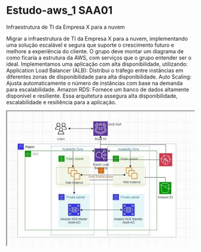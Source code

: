 # Estudo-aws_1 SAA01 
Infraestrutura de TI da Empresa X para a nuvem

Migrar a infraestrutura de TI da Empresa X para a nuvem, implementando uma solução escalável e segura que suporte o crescimento futuro e melhore a experiência do cliente. 
O grupo deve montar um diagrama de como ficaria a estrutura da AWS, com serviços que o grupo entender ser o ideal.
Implementamos uma aplicação com alta disponibilidade, utilizando:
Application Load Balancer (ALB): Distribui o tráfego entre instâncias em diferentes zonas de disponibilidade para alta disponibilidade.
Auto Scaling: Ajusta automaticamente o número de instâncias com base na demanda para escalabilidade.
Amazon RDS: Fornece um banco de dados altamente disponível e resiliente.
Essa arquitetura assegura alta disponibilidade, escalabilidade e resiliência para a aplicação.

 ![Infraestrutura de TI da Empresa X para a nuvem](https://github.com/HebertonGeovane/estudo-aws_1/blob/main/Infraestrutura%20de%20TI%20da%20Empresa%20X%20para%20a%20nuvem.jpeg?raw=true)

